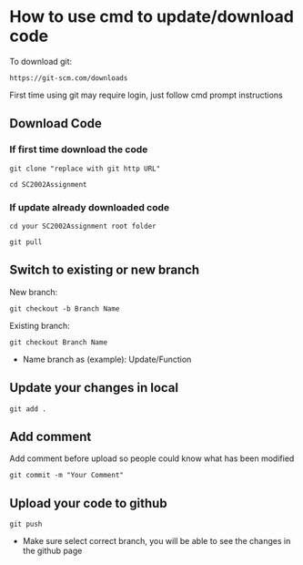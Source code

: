 <h1>How to use cmd to update/download code</h1>
To download git:

```
https://git-scm.com/downloads
```
First time using git may require login, just follow cmd prompt instructions

<h2>Download Code</h2>

<h3>If first time download the code</h3>

```
git clone "replace with git http URL"
```

```
cd SC2002Assignment
```

<h3>If update already downloaded code</h3>

```
cd your SC2002Assignment root folder
```

```
git pull
```

<h2>Switch to existing or new branch</h2>

New branch:
```
git checkout -b Branch Name
```

Existing branch:
```
git checkout Branch Name
```
* Name branch as (example): Update/Function

<h2>Update your changes in local</h2>

```
git add .
```

<h2>Add comment</h2>

Add comment before upload so people could know what has been modified
```
git commit -m "Your Comment"
```

<h2>Upload your code to github</h2>

```
git push
```
* Make sure select correct branch, you will be able to see the changes in the github page

